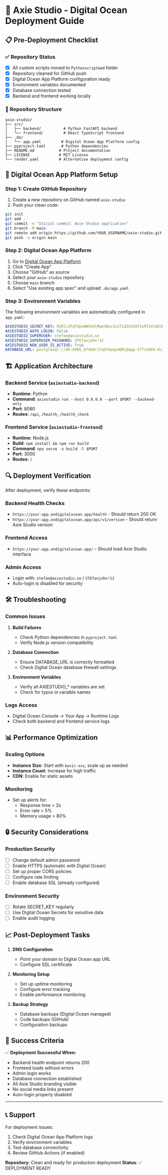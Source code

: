 # 🚀 Axie Studio - Digital Ocean Deployment Guide

## 📋 Pre-Deployment Checklist

### ✅ Repository Status
- [x] All custom scripts moved to `Pythonscript&md` folder
- [x] Repository cleaned for GitHub push
- [x] Digital Ocean App Platform configuration ready
- [x] Environment variables documented
- [x] Database connection tested
- [x] Backend and frontend working locally

### 📁 Repository Structure
```
axie-studio/
├── src/
│   ├── backend/          # Python FastAPI backend
│   └── frontend/         # React TypeScript frontend
├── .do/
│   └── app.yaml         # Digital Ocean App Platform config
├── pyproject.toml       # Python dependencies
├── README.md           # Project documentation
├── LICENSE             # MIT License
└── render.yaml         # Alternative deployment config
```

## 🔧 Digital Ocean App Platform Setup

### Step 1: Create GitHub Repository
1. Create a new repository on GitHub named `axie-studio`
2. Push your clean code:
```bash
git init
git add .
git commit -m "Initial commit: Axie Studio application"
git branch -M main
git remote add origin https://github.com/YOUR_USERNAME/axie-studio.git
git push -u origin main
```

### Step 2: Digital Ocean App Platform
1. Go to [Digital Ocean App Platform](https://cloud.digitalocean.com/apps)
2. Click "Create App"
3. Choose "GitHub" as source
4. Select your `axie-studio` repository
5. Choose `main` branch
6. Select "Use existing app spec" and upload `.do/app.yaml`

### Step 3: Environment Variables
The following environment variables are automatically configured in `app.yaml`:

```yaml
AXIESTUDIO_SECRET_KEY: R2Rlc3FqTXpxWWVkUlMwU1Nxc2xxT1dZUzE0T2xPZ1VsbDJUalRpZHM=
AXIESTUDIO_AUTO_LOGIN: False
AXIESTUDIO_SUPERUSER: stefan@axiestudio.se
AXIESTUDIO_SUPERUSER_PASSWORD: STEfanjohn!12
AXIESTUDIO_NEW_USER_IS_ACTIVE: True
DATABASE_URL: postgresql://db:AVNS_9f4U8riTaUYdwqimQRC@app-57f1a664-8c39-4f05-99bf-bcf5f51c182a-do-user-24001760-0.h.db.ondigitalocean.com:25060/db?sslmode=require
```

## 🏗️ Application Architecture

### Backend Service (`axiestudio-backend`)
- **Runtime**: Python
- **Command**: `axiestudio run --host 0.0.0.0 --port $PORT --backend-only`
- **Port**: 8080
- **Routes**: `/api`, `/health`, `/health_check`

### Frontend Service (`axiestudio-frontend`)
- **Runtime**: Node.js
- **Build**: `npm install && npm run build`
- **Command**: `npx serve -s build -l $PORT`
- **Port**: 3000
- **Routes**: `/`

## 🔍 Deployment Verification

After deployment, verify these endpoints:

### Backend Health Checks
- `https://your-app.ondigitalocean.app/health` - Should return 200 OK
- `https://your-app.ondigitalocean.app/api/v1/version` - Should return Axie Studio version

### Frontend Access
- `https://your-app.ondigitalocean.app/` - Should load Axie Studio interface

### Admin Access
- Login with: `stefan@axiestudio.se` / `STEfanjohn!12`
- Auto-login is disabled for security

## 🛠️ Troubleshooting

### Common Issues

1. **Build Failures**
   - Check Python dependencies in `pyproject.toml`
   - Verify Node.js version compatibility

2. **Database Connection**
   - Ensure DATABASE_URL is correctly formatted
   - Check Digital Ocean database firewall settings

3. **Environment Variables**
   - Verify all AXIESTUDIO_* variables are set
   - Check for typos in variable names

### Logs Access
- Digital Ocean Console → Your App → Runtime Logs
- Check both backend and frontend service logs

## 📊 Performance Optimization

### Scaling Options
- **Instance Size**: Start with `basic-xxs`, scale up as needed
- **Instance Count**: Increase for high traffic
- **CDN**: Enable for static assets

### Monitoring
- Set up alerts for:
  - Response time > 2s
  - Error rate > 5%
  - Memory usage > 80%

## 🔒 Security Considerations

### Production Security
- [ ] Change default admin password
- [ ] Enable HTTPS (automatic with Digital Ocean)
- [ ] Set up proper CORS policies
- [ ] Configure rate limiting
- [ ] Enable database SSL (already configured)

### Environment Security
- [ ] Rotate SECRET_KEY regularly
- [ ] Use Digital Ocean Secrets for sensitive data
- [ ] Enable audit logging

## 📈 Post-Deployment Tasks

1. **DNS Configuration**
   - Point your domain to Digital Ocean app URL
   - Configure SSL certificate

2. **Monitoring Setup**
   - Set up uptime monitoring
   - Configure error tracking
   - Enable performance monitoring

3. **Backup Strategy**
   - Database backups (Digital Ocean managed)
   - Code backups (GitHub)
   - Configuration backups

## 🎯 Success Criteria

✅ **Deployment Successful When:**
- Backend health endpoint returns 200
- Frontend loads without errors
- Admin login works
- Database connection established
- All Axie Studio branding visible
- No social media links present
- Auto-login properly disabled

---

## 📞 Support

For deployment issues:
1. Check Digital Ocean App Platform logs
2. Verify environment variables
3. Test database connectivity
4. Review GitHub Actions (if enabled)

**Repository**: Clean and ready for production deployment
**Status**: ✅ DEPLOYMENT READY
